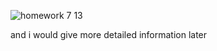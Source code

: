 ![homework  7 13](https://user-images.githubusercontent.com/50894237/61333539-1ea0a900-a7dc-11e9-8f80-bf9a3336f092.jpg)

and i would give more detailed information later 
